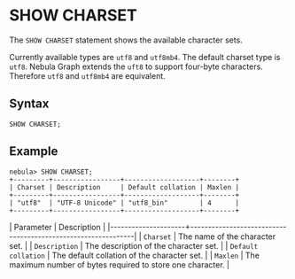 # SHOW CHARSET

The `SHOW CHARSET` statement shows the available character sets.

Currently available types are `utf8` and `utf8mb4`. The default charset type is `utf8`. Nebula Graph extends the `uft8` to support four-byte characters. Therefore `utf8` and `utf8mb4` are equivalent.

## Syntax

```ngql
SHOW CHARSET;
```

## Example

```ngql
nebula> SHOW CHARSET;
+---------+-----------------+-------------------+--------+
| Charset | Description     | Default collation | Maxlen |
+---------+-----------------+-------------------+--------+
| "utf8"  | "UTF-8 Unicode" | "utf8_bin"        | 4      |
+---------+-----------------+-------------------+--------+
```

| Parameter           | Description                                                  |
|---------------------+--------------------------------------------------------------|
| `Charset`           | The name of the character set.                               |
| `Description`       | The description of the character set.                        |
| `Default collation` | The default collation of the character set.                  |
| `Maxlen`            | The maximum number of bytes required to store one character. |
